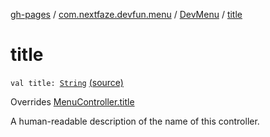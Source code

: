 [gh-pages](../../index.md) / [com.nextfaze.devfun.menu](../index.md) / [DevMenu](index.md) / [title](./title.md)

# title

`val title: `[`String`](https://kotlinlang.org/api/latest/jvm/stdlib/kotlin/-string/index.html) [(source)](https://github.com/NextFaze/dev-fun/tree/master/devfun-menu/src/main/java/com/nextfaze/devfun/menu/DeveloperMenu.kt#L133)

Overrides [MenuController.title](../-menu-controller/title.md)

A human-readable description of the name of this controller.

